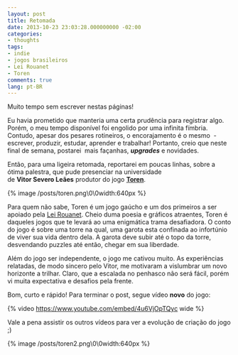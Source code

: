 ```yaml
---
layout: post
title: Retomada
date: 2013-10-23 23:03:28.000000000 -02:00
categories:
- thoughts
tags:
- indie
- jogos brasileiros
- Lei Rouanet
- Toren
comments: true
lang: pt-BR
---
```

Muito tempo sem escrever nestas páginas!

Eu havia prometido que manteria uma certa prudência para registrar algo. Porém, o meu tempo disponível foi engolido por uma infinita fímbria. Contudo, apesar dos pesares rotineiros, o encorajamento é o mesmo  - escrever, produzir, estudar, aprender e trabalhar! Portanto, creio que neste final de semana, postarei  mais façanhas, ___upgrades___ e novidades.

Então, para uma ligeira retomada, reportarei em poucas linhas, sobre a ótima palestra, que pude presenciar na universidade de <strong>Vitor Severo Leães</strong> produtor do jogo <a title="Toren" href="http://toren-game.com/" target="_blank"><strong>Toren</strong></a>.

{% image /posts/toren.png\0\0width:640px %}

Para quem não sabe, Toren é um jogo gaúcho e um dos primeiros a ser apoiado pela <a class="zem_slink" title="Rouanet Law" href="http://en.wikipedia.org/wiki/Rouanet_Law" target="_blank" rel="wikipedia">Lei Rouanet</a>. Cheio duma poesia e gráficos atraentes, Toren é daqueles jogos que te levará ao uma enigmática trama desafiadora. O conto do jogo é sobre uma torre na qual, uma garota esta confinada ao infortúnio de viver sua vida dentro dela. A garota deve subir até o topo da torre, desvendando puzzles até então, chegar em sua liberdade.

Além do jogo ser independente, o jogo me cativou muito. As experiências relatadas, de modo sincero pelo Vitor, me motivaram a vislumbrar um novo horizonte a trilhar. Claro, que a escalada no penhasco não será fácil, porém vi muita expectativa e desafios pela frente.

Bom, curto e rápido! Para terminar o post, segue vídeo **novo** do jogo:

{% video https://www.youtube.com/embed/4u6VjOpTQyc wide %}

Vale a pena assistir os outros vídeos para ver a evolução de criação do jogo ;)

{% image /posts/toren2.png\0\0width:640px %}
